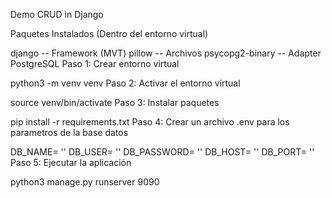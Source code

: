 Demo CRUD in Django

Paquetes Instalados (Dentro del entorno virtual)

 django           -- Framework (MVT)
 pillow           -- Archivos
 psycopg2-binary  -- Adapter PostgreSQL
Paso 1: Crear entorno virtual

 python3 -m venv venv
Paso 2: Activar el entorno virtual

 source venv/bin/activate
Paso 3: Instalar paquetes

 pip install -r requirements.txt
Paso 4: Crear un archivo .env para los parametros de la base datos

 DB_NAME= ''
 DB_USER= ''
 DB_PASSWORD= ''
 DB_HOST= ''
 DB_PORT= ''
Paso 5: Ejecutar la aplicación

 python3 manage.py runserver 9090